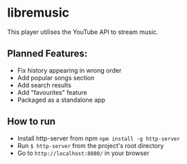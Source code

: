# libremusic

This player utilises the YouTube API to stream music.

## Planned Features:
- Fix history appearing in wrong order
- Add popular songs section
- Add search results
- Add "favourites" feature
- Packaged as a standalone app


## How to run
- Install http-server from npm ```npm install -g http-server```
- Run ```$ http-server``` from the project's root directory
- Go to ```http://localhost:8080/``` in your browser
